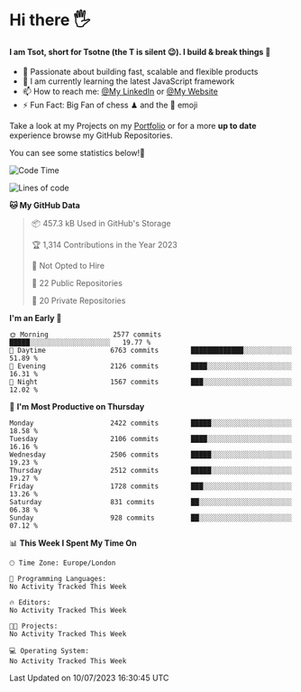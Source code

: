 # Hi there :raised_hand_with_fingers_splayed:
#### I am Tsot, short for Tsotne (the T is silent :wink:). I build & break things :space_invader:
- :telescope: Passionate about building fast, scalable and flexible products
- :seedling: I am currently learning the latest JavaScript framework 
- :mailbox: How to reach me: [@My LinkedIn](https://www.linkedin.com/in/tsotne-gvadzabia/) or [@My Website](https://tsotne.co.uk/contact)
- :zap: Fun Fact: Big Fan of chess ♟ and the 👾 emoji

Take a look at my Projects on my [Portfolio](https://tsotne.co.uk/) or for a more **up to date** experience browse my GitHub Repositories.

You can see some statistics below!:space_invader:
<!--START_SECTION:waka-->
![Code Time](http://img.shields.io/badge/Code%20Time-761%20hrs%202%20mins-blue)

![Lines of code](https://img.shields.io/badge/From%20Hello%20World%20I%27ve%20Written-6.5%20million%20lines%20of%20code-blue)

**🐱 My GitHub Data** 

> 📦 457.3 kB Used in GitHub's Storage 
 > 
> 🏆 1,314 Contributions in the Year 2023
 > 
> 🚫 Not Opted to Hire
 > 
> 📜 22 Public Repositories 
 > 
> 🔑 20 Private Repositories 
 > 
**I'm an Early 🐤** 

```text
🌞 Morning                2577 commits        █████░░░░░░░░░░░░░░░░░░░░   19.77 % 
🌆 Daytime                6763 commits        █████████████░░░░░░░░░░░░   51.89 % 
🌃 Evening                2126 commits        ████░░░░░░░░░░░░░░░░░░░░░   16.31 % 
🌙 Night                  1567 commits        ███░░░░░░░░░░░░░░░░░░░░░░   12.02 % 
```
📅 **I'm Most Productive on Thursday** 

```text
Monday                   2422 commits        █████░░░░░░░░░░░░░░░░░░░░   18.58 % 
Tuesday                  2106 commits        ████░░░░░░░░░░░░░░░░░░░░░   16.16 % 
Wednesday                2506 commits        █████░░░░░░░░░░░░░░░░░░░░   19.23 % 
Thursday                 2512 commits        █████░░░░░░░░░░░░░░░░░░░░   19.27 % 
Friday                   1728 commits        ███░░░░░░░░░░░░░░░░░░░░░░   13.26 % 
Saturday                 831 commits         ██░░░░░░░░░░░░░░░░░░░░░░░   06.38 % 
Sunday                   928 commits         ██░░░░░░░░░░░░░░░░░░░░░░░   07.12 % 
```


📊 **This Week I Spent My Time On** 

```text
🕑︎ Time Zone: Europe/London

💬 Programming Languages: 
No Activity Tracked This Week

🔥 Editors: 
No Activity Tracked This Week

🐱‍💻 Projects: 
No Activity Tracked This Week

💻 Operating System: 
No Activity Tracked This Week
```


 Last Updated on 10/07/2023 16:30:45 UTC
<!--END_SECTION:waka-->

